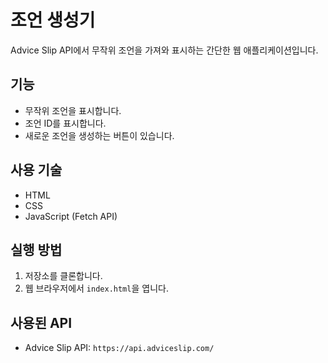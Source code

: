 # 조언 생성기

Advice Slip API에서 무작위 조언을 가져와 표시하는 간단한 웹 애플리케이션입니다.

## 기능

*   무작위 조언을 표시합니다.
*   조언 ID를 표시합니다.
*   새로운 조언을 생성하는 버튼이 있습니다.

## 사용 기술

*   HTML
*   CSS
*   JavaScript (Fetch API)

## 실행 방법

1.  저장소를 클론합니다.
2.  웹 브라우저에서 `index.html`을 엽니다.

## 사용된 API

*   Advice Slip API: `https://api.adviceslip.com/`